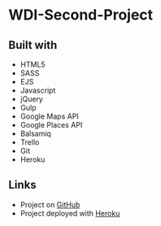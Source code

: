 # WDI-Second-Project

## Built with
* HTML5
* SASS
* EJS
* Javascript
* jQuery
* Gulp
* Google Maps API
* Google Places API
* Balsamiq
* Trello
* Git
* Heroku

## Links
* Project on [GitHub](https://github.com/P-atrick/WDI-Second-Project)
* Project deployed with [Heroku](http://tripconsultant.herokuapp.com/)
